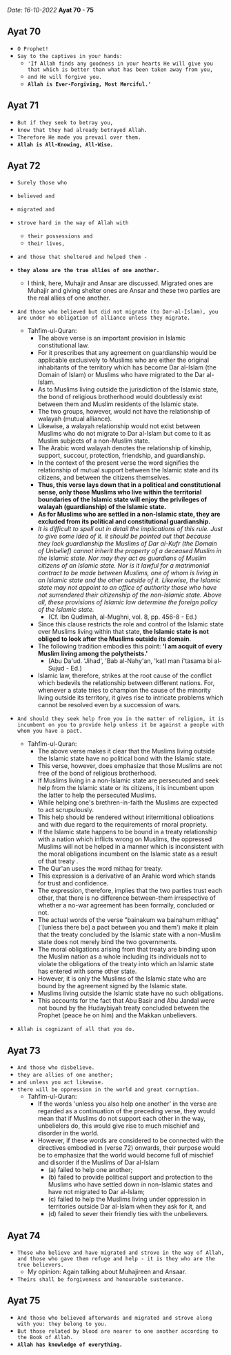 *Date: 16-10-2022*
**Ayat 70 - 75**


## Ayat 70

- `O Prophet!`
- `Say to the captives in your hands:`
  - `'If Allah finds any goodness in your hearts He will give you that which is better than what has been taken away from you,`
  - `and He will forgive you.`
  - **`Allah is Ever-Forgiving, Most Merciful.'`**

## Ayat 71

- `But if they seek to betray you,`
- `know that they had already betrayed Allah.`
- `Therefore He made you prevail over them.`
- **`Allah is All-Knowing, All-Wise.`**

## Ayat 72

- `Surely those who`
- `believed and`
- `migrated and`
- `strove hard in the way of Allah with`
  - `their possessions and`
  - `their lives,`
- `and those that sheltered and helped them -`
- **`they alone are the true allies of one another.`**
  - I think, here, Muhajir and Ansar are discussed. Migrated ones are Muhajir and giving shelter ones are Ansar and these two parties are the real allies of one another.
- `And those who believed but did not migrate (to Dar-al-Islam), you are under no obligation of alliance unless they migrate.`
  - Tahfim-ul-Quran:
    - The above verse is an important provision in Islamic constitutional law.
    - For it prescribes that any agreement on guardianship would be applicable exclusively to Muslims who are either the original inhabitants of the territory which has become Dar al-Islam (the Domain of Islam) or Muslims who have migrated to the Dar al-Islam.
    - As to Muslims living outside the jurisdiction of the Islamic state, the bond of religious brotherhood would doubtlessly exist between them and Muslim residents of the Islamic state.
    - The two groups, however, would not have the relationship of walayah (mutual alliance).
    - Likewise, a walayah relationship would not exist between Muslims who do not migrate to Dar al-Islam but come to it as Muslim subjects of a non-Muslim state.
    - The Arabic word walayah denotes the relationship of kinship, support, succour, protection, friendship, and guardianship.
    - In the context of the present verse the word signifies the relationship of mutual support between the Islamic state and its citizens, and between the citizens themselves.
    - **Thus, this verse lays down that in a political and constitutional sense, only those Muslims who live within the territorial boundaries of the Islamic state will enjoy the privileges of walayah (guardianship) of the Islamic state.**
    - **As for Muslims who are settled in a non-Islamic state, they are excluded from its political and constitutional guardianship.**
    - *It is difficult to spell out in detail the implications of this rule. Just to give some idea of it. it should be pointed out that because they lack guardianship the Muslims of Dar al-Kufr (the Domain of Unbelief) cannot inherit the property of a deceased Muslim in the Islamic state. Nor may they act as guardians of Muslim citizens of an Islamic state. Nor is it lawful for a matrimonial contract to be made between Muslims, one of whom is living in an Islamic state and the other outside of it. Likewise, the Islamic state may not appoint to an office of authority those who have not surrendered their citizenship of the non-Islamic state. Above all, these provisions of Islamic law determine the foreign policy of the Islamic state.*
      - (Cf. Ibn Qudimah, al-Mughni, vol. 8, pp. 456-8 - Ed.)
    - Since this clause restricts the role and control of the Islamic state over Muslims living within that state, **the Islamic state is not obliged to look after the Muslims outside its domain**.
    - The following tradition embodies this point: **'I am acquit of every Muslim living among the polytheists.'**  
      - (Abu Da'ud. 'Jihad', 'Bab al-Nahy'an, 'katl man i'tasama bi al-Sujud - Ed.)
    - Islamic law, therefore, strikes at the root cause of the conflict which bedevils the relationship between different nations. For, whenever a state tries to champion the cause of the minority living outside its territory, it gives rise to intricate problems which cannot be resolved even by a succession of wars.

- `And should they seek help from you in the matter of religion, it is incumbent on you to provide help unless it be against a people with whom you have a pact.`
  - Tahfim-ul-Quran:
    - The above verse makes it clear that the Muslims living outside the Islamic state have no political bond with the Islamic state.
    - This verse, however, does emphasize that those Muslims are not free of the bond of religious brotherhood.
    - If Muslims living in a non-Islamic state are persecuted and seek help from the Islamic state or its citizens, it is incumbent upon the latter to help the persecuted Muslims.
    - While helping one's brethren-in-faith the Muslims are expected to act scrupulously.
    - This help should be rendered without iritermitional oblioations and with due regard to the requirements of rnoral propriety.
    - If the Islamic state happens to be bound in a treaty relationship with a nation which inflicts wrong on Muslims, the oppressed Muslims will not be helped in a manner which is inconsistent with the moral obligations incumbent on the Islamic state as a result of that treaty .
    - The Qur'an uses the word mithaq for treaty.
    - This expression is a derivative of an Arahic word which stands for trust and confidence.
    - The expression, therefore, implies that the two parties trust each other, that there is no difference between-them irrespective of whether a no-war agreement has been formally, concluded or not.
    - The actual words of the verse "bainakum wa bainahum mithaq" ('[unless there be] a pact between you and them') make it plain that the treaty concluded by the Islamic state with a non-Muslim state does not merely bind the two governments.
    - The moral obligations arising from that treaty are binding upon the Muslim nation as a whole including its individuals not to violate the obligations of the treaty into which an Islamic state has entered with some other state.
    - However, it is only the Muslims of the Islamic state who are bound by the agreement signed by the Islamic state.
    - Muslims living outside the Islamic state have no such obligations.
    - This accounts for the fact that Abu Basir and Abu Jandal were not bound by the Hudaybiyah treaty concluded between the Prophet (peace he on him) and the Makkan unbelievers.
- `Allah is cognizant of all that you do.`


## Ayat 73

- `And those who disbelieve.`
- `they are allies of one another;`
- `and unless you act likewise.`
- `there will be oppression in the world and great corruption.`
  - Tahfim-ul-Quran:
    - If the words 'unless you also help one another' in the verse are regarded as a continuation of the preceding verse, they would mean that if Muslims do not support each other in the way, unbelielers do, this would give rise to much mischief and disorder in the world.
    - However, if these words are considered to be connected with the directives embodied in (verse 72) onwards, their purpose would be to emphasize that the world would become full of mischief and disorder if the Muslims of Dar al-Islam
      - (a) failed to help one another;
      - (b) failed to provide political support and protection to the Muslims who have settled down in non-Islamic states and have not migrated to Dar al-lslam;
      - (c) failed to help the Muslims living under oppression in territories outside Dar al-Islam when they ask for it, and
      - (d) failed to sever their friendly ties with the unbelievers.

## Ayat 74

- `Those who believe and have migrated and strove in the way of Allah, and those who gave them refuge and help - it is they who are the true believers.`
  - My opinion: Again talking about Muhajireen and Ansaar.
- `Theirs shall be forgiveness and honourable sustenance.`

## Ayat 75

- `And those who believed afterwards and migrated and strove along with you: they belong to you.`
- `But those related by blood are nearer to one another according to the Book of Allah.`
- **`Allah has knowledge of everything.`**